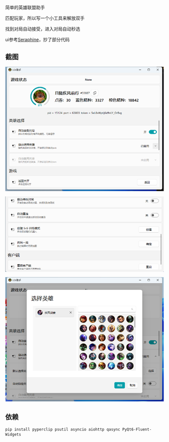 简单的英雄联盟助手

匹配玩家，所以写一个小工具来解放双手

找到对局自动接受，进入对局自动秒选

ui参考[Seraphine](https://github.com/Zzaphkiel/Seraphine)，抄了部分代码

## 截图

![1](https://github.com/yzjdev/lol-assist-pyqt6/blob/main/screenshots/1.png)

![2](https://github.com/yzjdev/lol-assist-pyqt6/blob/main/screenshots/2.png)

![3](https://github.com/yzjdev/lol-assist-pyqt6/blob/main/screenshots/3.png)

## 依赖

```
pip install pyperclip psutil asyncio aiohttp qasync PyQt6-Fluent-Widgets
```
